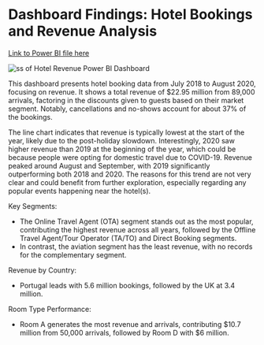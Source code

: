 # Dashboard Findings: Hotel Bookings and Revenue Analysis
[Link to Power BI file here](https://github.com/hazwf/PortfolioProjects/blob/main/Hotel%20Revenue%20Analysis/Hotel%20Revenue%20Dashboard/hotel%20revenue%20dashboard.pbix)

![ss of Hotel Revenue Power BI Dashboard](https://github.com/user-attachments/assets/f79d186d-9396-4e8c-b1ea-a21e7cf0d43a)

This dashboard presents hotel booking data from July 2018 to August 2020, focusing on revenue. It shows a total revenue of $22.95 million from 89,000 arrivals, factoring in the discounts given to guests based on their market segment. Notably, cancellations and no-shows account for about 37% of the bookings.

The line chart indicates that revenue is typically lowest at the start of the year, likely due to the post-holiday slowdown. Interestingly, 2020 saw higher revenue than 2019 at the beginning of the year, which could be because people were opting for domestic travel due to COVID-19. Revenue peaked around August and September, with 2019 significantly outperforming both 2018 and 2020. The reasons for this trend are not very clear and could benefit from further exploration, especially regarding any popular events happening near the hotel(s).

Key Segments:

* The Online Travel Agent (OTA) segment stands out as the most popular, contributing the highest revenue across all years, followed by the Offline Travel Agent/Tour Operator (TA/TO) and Direct Booking segments.
* In contrast, the aviation segment has the least revenue, with no records for the complementary segment.

Revenue by Country:

* Portugal leads with 5.6 million bookings, followed by the UK at 3.4 million.

Room Type Performance:

* Room A generates the most revenue and arrivals, contributing $10.7 million from 50,000 arrivals, followed by Room D with $6 million.
